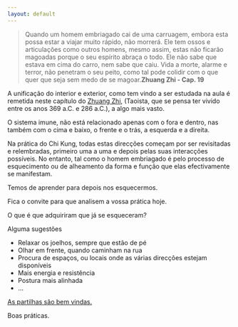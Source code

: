 ```yaml
---
layout: default
---
```


>Quando um homem embriagado cai de uma carruagem, embora esta possa estar a viajar muito rápido, não morrerá. Ele tem ossos e articulações como outros homens, mesmo assim, estas não ficarão magoadas porque o seu espírito abraça o todo. Ele não sabe que estava em cima do carro, nem sabe que caiu. Vida a morte, alarme e terror, não penetram o seu peito, como tal pode colidir com o que quer que seja sem medo de se magoar.**Zhuang Zhi - Cap. 19**

A unificação do interior e exterior, como tem vindo a ser estudada na aula é remetida neste capítulo do [Zhuang Zhi](https://pt.wikipedia.org/wiki/Chuang-Tzu), (Taoista, que se pensa ter vivido entre os anos 369 a.C. e 286 a.C.), a algo mais vasto. 

O sistema imune, não está relacionado apenas com o fora e dentro, nas também com o cima e baixo, o frente e o trás, a esquerda e a direita. 

Na prática do Chi Kung, todas estas direcções começam por ser revisitadas e relembradas, primeiro uma a uma e depois pelas suas interacções possíveis. No entanto, tal como o homem embriagado é pelo processo de esquecimento ou de alheamento da forma e função que elas efectivamente se manifestam. 

Temos de aprender para depois nos esquecermos. 

Fica o convite para que analisem a vossa prática hoje. 

O que é que adquiriram que já se esqueceram?

Alguma sugestões

+ Relaxar os joelhos, sempre que estão de pé
+ Olhar em frente, quando caminham na rua
+ Procura de espaços, ou locais onde as várias direcções estejam disponíveis
+ Mais energia e resistência
+ Postura mais alinhada
+ …

[As partilhas são bem vindas.](mailto:lourenco.azevedo@gmail.com)

Boas práticas.
